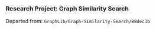 ### Research Project: Graph Similarity Search

Departed from: `GraphLib/Graph-Similarity-Search/88dec3b`

